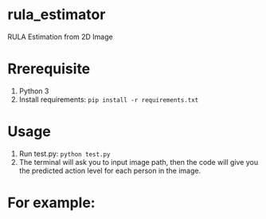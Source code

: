 # rula_estimator
 RULA Estimation from 2D Image
# Rrerequisite
1. Python 3
2. Install requirements: `pip install -r requirements.txt`
# Usage
1. Run test.py: `python test.py`
2. The terminal will ask you to input image path, then the code will give you the predicted action level for each person in the image.
# For example:
